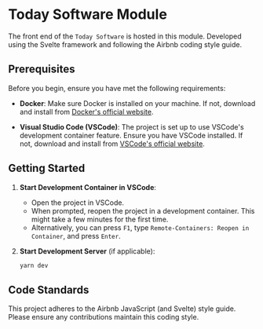 # Today Software Module

The front end of the `Today Software` is hosted in this module. Developed using the Svelte framework and following the Airbnb coding style guide.

## Prerequisites

Before you begin, ensure you have met the following requirements:

- **Docker**: Make sure Docker is installed on your machine. If not, download and install from [Docker's official website](https://www.docker.com/).
  
- **Visual Studio Code (VSCode)**: The project is set up to use VSCode's development container feature. Ensure you have VSCode installed. If not, download and install from [VSCode's official website](https://code.visualstudio.com/).

## Getting Started

1. **Start Development Container in VSCode**:
    - Open the project in VSCode.
    - When prompted, reopen the project in a development container. This might take a few minutes for the first time.
    - Alternatively, you can press `F1`, type `Remote-Containers: Reopen in Container`, and press `Enter`.

2. **Start Development Server** (if applicable):
    ```bash
    yarn dev
    ```

## Code Standards

This project adheres to the Airbnb JavaScript (and Svelte) style guide. Please ensure any contributions maintain this coding style.
